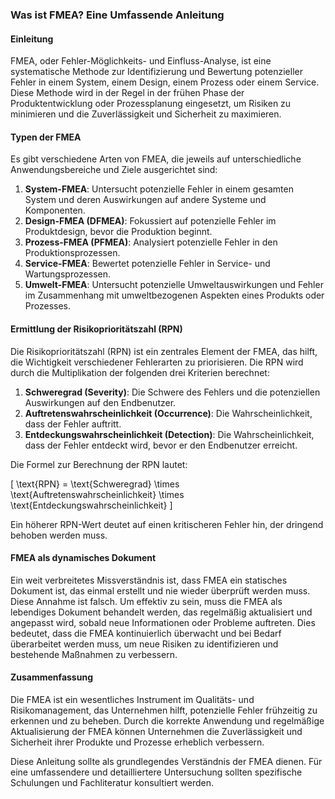 ### Was ist FMEA? Eine Umfassende Anleitung

#### Einleitung

FMEA, oder Fehler-Möglichkeits- und Einfluss-Analyse, ist eine systematische Methode zur Identifizierung und Bewertung potenzieller Fehler in einem System, einem Design, einem Prozess oder einem Service. Diese Methode wird in der Regel in der frühen Phase der Produktentwicklung oder Prozessplanung eingesetzt, um Risiken zu minimieren und die Zuverlässigkeit und Sicherheit zu maximieren.

#### Typen der FMEA

Es gibt verschiedene Arten von FMEA, die jeweils auf unterschiedliche Anwendungsbereiche und Ziele ausgerichtet sind:

1. **System-FMEA**: Untersucht potenzielle Fehler in einem gesamten System und deren Auswirkungen auf andere Systeme und Komponenten.
2. **Design-FMEA (DFMEA)**: Fokussiert auf potenzielle Fehler im Produktdesign, bevor die Produktion beginnt.
3. **Prozess-FMEA (PFMEA)**: Analysiert potenzielle Fehler in den Produktionsprozessen.
4. **Service-FMEA**: Bewertet potenzielle Fehler in Service- und Wartungsprozessen.
5. **Umwelt-FMEA**: Untersucht potenzielle Umweltauswirkungen und Fehler im Zusammenhang mit umweltbezogenen Aspekten eines Produkts oder Prozesses.

#### Ermittlung der Risikoprioritätszahl (RPN)

Die Risikoprioritätszahl (RPN) ist ein zentrales Element der FMEA, das hilft, die Wichtigkeit verschiedener Fehlerarten zu priorisieren. Die RPN wird durch die Multiplikation der folgenden drei Kriterien berechnet:

1. **Schweregrad (Severity)**: Die Schwere des Fehlers und die potenziellen Auswirkungen auf den Endbenutzer.
2. **Auftretenswahrscheinlichkeit (Occurrence)**: Die Wahrscheinlichkeit, dass der Fehler auftritt.
3. **Entdeckungswahrscheinlichkeit (Detection)**: Die Wahrscheinlichkeit, dass der Fehler entdeckt wird, bevor er den Endbenutzer erreicht.

Die Formel zur Berechnung der RPN lautet:

\[ \text{RPN} = \text{Schweregrad} \times \text{Auftretenswahrscheinlichkeit} \times \text{Entdeckungswahrscheinlichkeit} \]

Ein höherer RPN-Wert deutet auf einen kritischeren Fehler hin, der dringend behoben werden muss.

#### FMEA als dynamisches Dokument

Ein weit verbreitetes Missverständnis ist, dass FMEA ein statisches Dokument ist, das einmal erstellt und nie wieder überprüft werden muss. Diese Annahme ist falsch. Um effektiv zu sein, muss die FMEA als lebendiges Dokument behandelt werden, das regelmäßig aktualisiert und angepasst wird, sobald neue Informationen oder Probleme auftreten. Dies bedeutet, dass die FMEA kontinuierlich überwacht und bei Bedarf überarbeitet werden muss, um neue Risiken zu identifizieren und bestehende Maßnahmen zu verbessern.

#### Zusammenfassung

Die FMEA ist ein wesentliches Instrument im Qualitäts- und Risikomanagement, das Unternehmen hilft, potenzielle Fehler frühzeitig zu erkennen und zu beheben. Durch die korrekte Anwendung und regelmäßige Aktualisierung der FMEA können Unternehmen die Zuverlässigkeit und Sicherheit ihrer Produkte und Prozesse erheblich verbessern.

Diese Anleitung sollte als grundlegendes Verständnis der FMEA dienen. Für eine umfassendere und detailliertere Untersuchung sollten spezifische Schulungen und Fachliteratur konsultiert werden.
